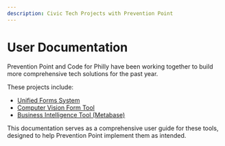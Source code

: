 ```yaml
---
description: Civic Tech Projects with Prevention Point
---
```


# User Documentation

Prevention Point and Code for Philly have been working together to build more comprehensive tech solutions for the past year. 

These projects include:

* [Unified Forms System](unified-reporting-system/overview.md)
* [Computer Vision Form Tool](computer-vision-form-project/project-description.md)
* [Business Intelligence Tool \(Metabase\)](metabase/untitled.md)

This documentation serves as a comprehensive user guide for these tools, designed to help Prevention Point implement them as intended. 

